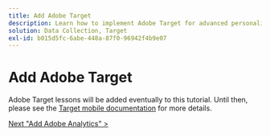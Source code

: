 ```yaml
---
title: Add Adobe Target
description: Learn how to implement Adobe Target for advanced personalization use cases. This lesson is part of the Implement the Experience Cloud in Mobile iOS Objective-C Applications tutorial.
solution: Data Collection, Target
exl-id: b015d5fc-6abe-448a-87f0-96942f4b9e07
---
```

# Add Adobe Target

Adobe Target lessons will be added eventually to this tutorial. Until then, please see the [Target mobile documentation](https://aep-sdks.gitbook.io/docs/using-mobile-extensions/adobe-target) for more details.
  
[Next "Add Adobe Analytics" >](analytics.md)
